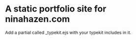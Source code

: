 # A static portfolio site for ninahazen.com

Add a partial called _typekit.ejs with your typekit includes in it.